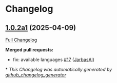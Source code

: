 # Changelog

## [1.0.2a1](https://github.com/OpenVoiceOS/ovos-tts-plugin-google-tx/tree/1.0.2a1) (2025-04-09)

[Full Changelog](https://github.com/OpenVoiceOS/ovos-tts-plugin-google-tx/compare/1.0.1...1.0.2a1)

**Merged pull requests:**

- fix: available languages [\#17](https://github.com/OpenVoiceOS/ovos-tts-plugin-google-tx/pull/17) ([JarbasAl](https://github.com/JarbasAl))



\* *This Changelog was automatically generated by [github_changelog_generator](https://github.com/github-changelog-generator/github-changelog-generator)*
